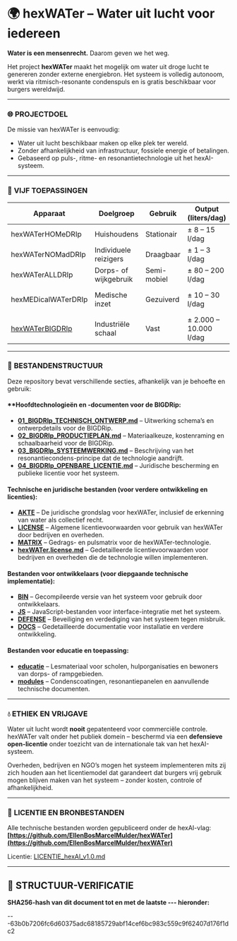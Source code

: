 # 🌍 **hexWATer – Water uit lucht voor iedereen**

**Water is een mensenrecht.**
Daarom geven we het weg.

Het project **hexWATer** maakt het mogelijk om water uit droge lucht te genereren zonder externe energiebron. Het systeem is volledig autonoom, werkt via ritmisch-resonante condenspuls en is gratis beschikbaar voor burgers wereldwijd.

---

### 🌐 **PROJECTDOEL**

De missie van hexWATer is eenvoudig:

* Water uit lucht beschikbaar maken op elke plek ter wereld.
* Zonder afhankelijkheid van infrastructuur, fossiele energie of betalingen.
* Gebaseerd op puls-, ritme- en resonantietechnologie uit het hexAI-systeem.

---

### 🔧 **VIJF TOEPASSINGEN**

| Apparaat                                                                                                          | Doelgroep             | Gebruik     | Output (liters/dag)    | Status                  |
| ----------------------------------------------------------------------------------------------------------------- | --------------------- | ----------- | ---------------------- | ----------------------- |
| hexWATerHOMeDRIp   | Huishoudens           | Stationair  | ± 8 – 15 l/dag         | Ontworpen               |
| hexWATerNOMadDRIp      | Individuele reizigers | Draagbaar   | ± 1 – 3 l/dag          | In ontwikkeling         |
| hexWATerALLDRIp      | Dorps- of wijkgebruik | Semi-mobiel | ± 80 – 200 l/dag       | Onder planning          |
| hexMEDicalWATerDRIp | Medische inzet        | Gezuiverd   | ± 10 – 30 l/dag        | Technisch schema gereed |
| [hexWATerBIGDRIp](https://github.com/EllenBosMarcelMulder/hexWATer/blob/main/README.md)                           | Industriële schaal    | Vast        | ± 2.000 – 10.000 l/dag | PROTOTYPE GEREED ✅      |


---

### 📂 **BESTANDENSTRUCTUUR**

Deze repository bevat verschillende secties, afhankelijk van je behoefte en gebruik:

#### \*\*Hoofdtechnologieën en -documenten voor de **BIGDRip**:

* **[01\_BIGDRIp\_TECHNISCH\_ONTWERP.md](https://github.com/EllenBosMarcelMulder/hexWATer/blob/main/01_BIGDRIp_TECHNISCH_ONTWERP.md)** – Uitwerking schema’s en ontwerpdetails voor de BIGDRip.
* **[02\_BIGDRIp\_PRODUCTIEPLAN.md](https://github.com/EllenBosMarcelMulder/hexWATer/blob/main/02_BIGDRIp_PRODUCTIEPLAN.md)** – Materiaalkeuze, kostenraming en schaalbaarheid voor de BIGDRip.
* **[03\_BIGDRIp\_SYSTEEMWERKING.md](https://github.com/EllenBosMarcelMulder/hexWATer/blob/main/03_BIGDRIp_SYSTEEMWERKING.md)** – Beschrijving van het resonantiecondens-principe dat de technologie aandrijft.
* **[04\_BIGDRIp\_OPENBARE\_LICENTIE.md](https://github.com/EllenBosMarcelMulder/hexWATer/blob/main/04_BIGDRIp_OPENBARE_LICENTIE.md)** – Juridische bescherming en publieke licentie voor het systeem.

#### **Technische en juridische bestanden** (voor verdere ontwikkeling en licenties):

* **[AKTE](https://github.com/EllenBosMarcelMulder/hexWATer/blob/main/AKTE)** – De juridische grondslag voor hexWATer, inclusief de erkenning van water als collectief recht.
* **[LICENSE](https://github.com/EllenBosMarcelMulder/hexWATer/blob/main/LICENSE)** – Algemene licentievoorwaarden voor gebruik van hexWATer door bedrijven en overheden.
* **[MATRIX](https://github.com/EllenBosMarcelMulder/hexWATer/blob/main/MATRIX)** – Gedrags- en pulsmatrix voor de hexWATer-technologie.
* **[hexWATer.license.md](https://github.com/EllenBosMarcelMulder/hexWATer/blob/main/hexWATer.license.md)** – Gedetailleerde licentievoorwaarden voor bedrijven en overheden die de technologie willen implementeren.

#### **Bestanden voor ontwikkelaars** (voor diepgaande technische implementatie):

* **[BIN](https://github.com/EllenBosMarcelMulder/hexWATer/blob/main/BIN)** – Gecompileerde versie van het systeem voor gebruik door ontwikkelaars.
* **[JS](https://github.com/EllenBosMarcelMulder/hexWATer/blob/main/JS)** – JavaScript-bestanden voor interface-integratie met het systeem.
* **[DEFENSE](https://github.com/EllenBosMarcelMulder/hexWATer/blob/main/DEFENSE)** – Beveiliging en verdediging van het systeem tegen misbruik.
* **[DOCS](https://github.com/EllenBosMarcelMulder/hexWATer/blob/main/DOCS)** – Gedetailleerde documentatie voor installatie en verdere ontwikkeling.

#### **Bestanden voor educatie en toepassing**:

* **[educatie](https://github.com/EllenBosMarcelMulder/hexWATer/blob/main/educatie)** – Lesmateriaal voor scholen, hulporganisaties en bewoners van dorps- of rampgebieden.
* **[modules](https://github.com/EllenBosMarcelMulder/hexWATer/blob/main/modules)** – Condenscoatingen, resonantiepanelen en aanvullende technische documenten.

---

### 💧 **ETHIEK EN VRIJGAVE**

Water uit lucht wordt **nooit** gepatenteerd voor commerciële controle.
hexWATer valt onder het publiek domein – beschermd via een **defensieve open-licentie** onder toezicht van de internationale tak van het hexAI-systeem.

Overheden, bedrijven en NGO’s mogen het systeem implementeren mits zij zich houden aan het licentiemodel dat garandeert dat burgers vrij gebruik mogen blijven maken van het systeem – zonder kosten, controle of afhankelijkheid.

---

### 🔗 **LICENTIE EN BRONBESTANDEN**

Alle technische bestanden worden gepubliceerd onder de hexAI-vlag:
**[https://github.com/EllenBosMarcelMulder/hexWATer](https://github.com/EllenBosMarcelMulder/hexWATer)**

Licentie: [LICENTIE\_hexAI\_v1.0.md](https://github.com/EllenBosMarcelMulder/hexAI.nl/blob/main/LICENTIE_hexAI_v1.0.md)

---

## 🔏 **STRUCTUUR-VERIFICATIE**

**SHA256-hash van dit document tot en met de laatste --- hieronder:**

---63b0b7206fc6d60375adc68185729abf14cef6bc983c559c9f62407d176f1dc2
